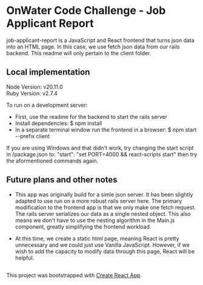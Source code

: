 # OnWater Code Challenge - Job Applicant Report

job-applicant-report is a JavaScript and React frontend that turns json data into an HTML page. In this case, we use fetch json data from our rails backend. This readme will only pertain to the client folder.

## Local implementation

Node Version: v20.11.0  
Ruby Version: v2.7.4

To run on a development server:  
 - First, use the readme for the backend to start the rails server
 - Install dependencies: $ npm install
 - In a separate terminal window run the frontend in a browser: $ npm start --prefix client

If you are using Windows and that didn't work, try changing the start script in /package.json to: "start": "set PORT=4000 && react-scripts start" then try the aformentioned commands again.

## Future plans and other notes

 - This app was originally build for a simle json server. It has been slightly adapted to use run on a more robust rails server here. The primary modification to the frontend app is that we only make one fetch request. The rails server serializes our data as a single nested object. This also means we don't have to use the nesting algorithm in the Main.js component, greatly simplifying the frontend workload.

 - At this time, we create a static html page, meaning React is pretty unnecessary and we could just use Vanilla JavaScript. However, if we wish to add the capacity to modify data through this page, React will be helpful.

##

This project was bootstrapped with [Create React App](https://github.com/facebook/create-react-app).